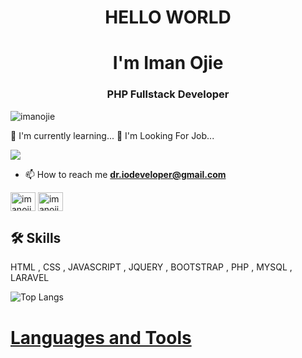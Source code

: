 <h1 align="center">HELLO WORLD</h1>
<h1 align="center">I'm Iman Ojie</h1>
<h3 align="center">PHP Fullstack Developer</h3>

<p align="left"> <img src="https://komarev.com/ghpvc/?username=imanojie&label=Profile%20views&color=0e75b6&style=flat" alt="imanojie" /></p>

🧠 I'm currently learning...
🧠 I'm Looking For Job...

![](https://github.com/ImanOjie/images/blob/main/pinguim.gif)

- 📫 How to reach me **dr.iodeveloper@gmail.com**

<a href="https://linkedin.com/in/iman-ojie/" target="blank"><img align="center" src="https://raw.githubusercontent.com/rahuldkjain/github-profile-readme-generator/master/src/images/icons/Social/linked-in-alt.svg" alt="imanojie" height="30" width="40" /></a>
<a href="https://stackoverflow.com/users/21984623/imanojie" target="blank"><img align="center" src="https://raw.githubusercontent.com/rahuldkjain/github-profile-readme-generator/master/src/images/icons/Social/stack-overflow.svg" alt="imanojie" height="30" width="40" /></a>

## 🛠 Skills
HTML , CSS , JAVASCRIPT , JQUERY , BOOTSTRAP , PHP , MYSQL , LARAVEL 

![Top Langs](https://github-readme-stats.vercel.app/api/top-langs/?username=imanojie&layout=compact&theme=transparent)

<h1> <a href="https://imanojie.github.io/introduction/" target="_blank" >Languages and Tools</a> </h1>

